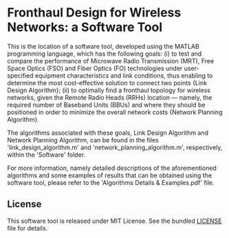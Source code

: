 # Fronthaul Design for Wireless Networks: a Software Tool
This is the location of a software tool, developed using the MATLAB programming language, which has the following goals: 
(i) to test and compare the performance of Microwave Radio Transmission (MRT), Free Space Optics (FSO) and Fiber Optics (FO) technologies under user-specified equipment characteristics and link conditions, thus enabling to determine the most cost-effective solution to connect two points {Link Design Algorithm}; 
(ii) to optimally find a fronthaul topology for wireless networks, given the Remote Radio Heads (RRHs) location — namely, the required number of Baseband Units (BBUs) and where they should be positioned in order to minimize the overall network costs {Network Planning Algorithm}.

The algorithms associated with these goals, Link Design Algorithm and Network Planning Algorithm, can be found in the files 'link_design_algorithm.m' and 'network_planning_algorithm.m', respectively, within the 'Software' folder.

For more information, namely detailed descriptions of the aforementioned algorithms and some examples of results that can be obtained using the software tool, please refer to the 'Algorithms Details & Examples.pdf' file.

## License
This software tool is released under MIT License. See the bundled [LICENSE](LICENSE) file for details.
